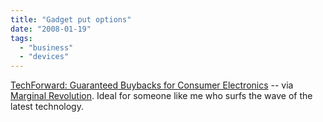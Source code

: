 ```yaml
---
title: "Gadget put options"
date: "2008-01-19"
tags: 
  - "business"
  - "devices"
---
```


[TechForward: Guaranteed Buybacks for Consumer Electronics](http://www.techforward.com/ "TechForward: Guaranteed Buybacks for Consumer Electronics") -- via [Marginal Revolution](http://www.marginalrevolution.com/marginalrevolution/2008/01/markets-in-ev-4.html). Ideal for someone like me who surfs the wave of the latest technology.
